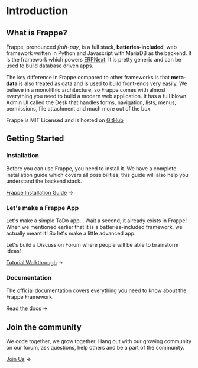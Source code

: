 # Introduction

## What is Frappe?

Frappe, pronounced _fruh-pay_, is a full stack, **batteries-included**, web framework written in Python and Javascript with MariaDB as the backend. It is the framework which powers [ERPNext](). It is pretty generic and can be used to build database driven apps.

The key difference in Frappe compared to other frameworks is that **meta-data** is also treated as data and is used to build front-ends very easily. We believe in a monolithic architecture, so Frappe comes with almost everything you need to build a modern web application. It has a full blown Admin UI called the Desk that handles forms, navigation, lists, menus, permissions, file attachment and much more out of the box.

Frappe is MIT Licensed and is hosted on [GitHub](https://github.com/frappe/frapppe)

## Getting Started

### Installation

Before you can use Frappe, you need to install it. We have a complete installation guide which covers all possibilities, this guide will also help you understand the backend stack.

[Frappe Installation Guide](/new-docs/installation) →

### Let's make a Frappe App

Let's make a simple ToDo app... Wait a second, it already exists in Frappe! When we mentioned earlier that it is a batteries-included framework, we actually meant it! So let's make a little advanced app.

Let's build a Discussion Forum where people will be able to brainstorm ideas!

[Tutorial Walkthrough](/tutorial) →

### Documentation

The official documentation covers everything you need to know about the Frappe Framework.

[Read the docs](new-docs/documentation) →

## Join the community

We code together, we grow together. Hang out with our growing community on our forum, ask questions, help others and be a part of the community.

[Join Us](https://discuss.erpnext.com) →


